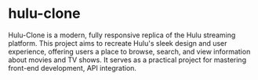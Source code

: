 # hulu-clone
Hulu-Clone is a modern, fully responsive replica of the Hulu streaming platform. This project aims to recreate Hulu's sleek design and user experience, offering users a place to browse, search, and view information about movies and TV shows. It serves as a practical project for mastering front-end development, API integration.

